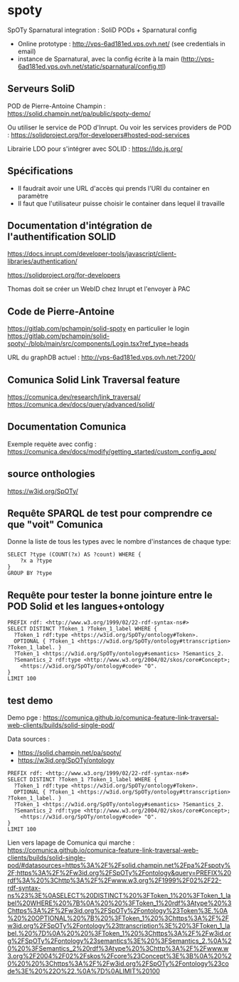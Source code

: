 # spoty
SpOTy Sparnatural integration : SoliD PODs + Sparnatural config


- Online prototype : http://vps-6ad181ed.vps.ovh.net/ (see credentials in email)
- instance de Sparnatural, avec la config écrite à la main (http://vps-6ad181ed.vps.ovh.net/static/sparnatural/config.ttl)



## Serveurs SoliD

POD de Pierre-Antoine Champin : https://solid.champin.net/pa/public/spoty-demo/

Ou utiliser le service de POD d'Inrupt. Ou voir les services providers de POD : https://solidproject.org/for-developers#hosted-pod-services

Librairie LDO pour s'intégrer avec SOLID : https://ldo.js.org/

## Spécifications

- Il faudrait avoir une URL d'accès qui prends l'URI du container en paramètre
- Il faut que l'utilisateur puisse choisir le container dans lequel il travaille

## Documentation d'intégration de l'authentification SOLID

https://docs.inrupt.com/developer-tools/javascript/client-libraries/authentication/

https://solidproject.org/for-developers

Thomas doit se créer un WebID chez Inrupt et l'envoyer à PAC

## Code de Pierre-Antoine

https://gitlab.com/pchampin/solid-spoty en particulier le login https://gitlab.com/pchampin/solid-spoty/-/blob/main/src/components/Login.tsx?ref_type=heads

URL du graphDB actuel : http://vps-6ad181ed.vps.ovh.net:7200/

## Comunica Solid Link Traversal feature

https://comunica.dev/research/link_traversal/
https://comunica.dev/docs/query/advanced/solid/

## Documentation Comunica

Exemple requète avec config : https://comunica.dev/docs/modify/getting_started/custom_config_app/

## source onthologies 

https://w3id.org/SpOTy/

## Requête SPARQL de test pour comprendre ce que "voit" Comunica

Donne la liste de tous les types avec le nombre d'instances de chaque type:

```sparql
SELECT ?type (COUNT(?x) AS ?count) WHERE {
    ?x a ?type 
}
GROUP BY ?type
```

## Requête pour tester la bonne jointure entre le POD Solid et les langues+ontology

```sparql
PREFIX rdf: <http://www.w3.org/1999/02/22-rdf-syntax-ns#>
SELECT DISTINCT ?Token_1 ?Token_1_label WHERE {
  ?Token_1 rdf:type <https://w3id.org/SpOTy/ontology#Token>.
  OPTIONAL { ?Token_1 <https://w3id.org/SpOTy/ontology#ttranscription> ?Token_1_label. }
  ?Token_1 <https://w3id.org/SpOTy/ontology#semantics> ?Semantics_2.
  ?Semantics_2 rdf:type <http://www.w3.org/2004/02/skos/core#Concept>;
    <https://w3id.org/SpOTy/ontology#code> "O".
}
LIMIT 100
```

## test demo
Demo pge : https://comunica.github.io/comunica-feature-link-traversal-web-clients/builds/solid-single-pod/

Data sources : 
- https://solid.champin.net/pa/spoty/
- https://w3id.org/SpOTy/ontology


```sparql
PREFIX rdf: <http://www.w3.org/1999/02/22-rdf-syntax-ns#>
SELECT DISTINCT ?Token_1 ?Token_1_label WHERE {
  ?Token_1 rdf:type <https://w3id.org/SpOTy/ontology#Token>.
  OPTIONAL { ?Token_1 <https://w3id.org/SpOTy/ontology#ttranscription> ?Token_1_label. }
  ?Token_1 <https://w3id.org/SpOTy/ontology#semantics> ?Semantics_2.
  ?Semantics_2 rdf:type <http://www.w3.org/2004/02/skos/core#Concept>;
    <https://w3id.org/SpOTy/ontology#code> "O".
}
LIMIT 100
```
Lien vers lapage de Comunica qui marche : https://comunica.github.io/comunica-feature-link-traversal-web-clients/builds/solid-single-pod/#datasources=https%3A%2F%2Fsolid.champin.net%2Fpa%2Fspoty%2F;https%3A%2F%2Fw3id.org%2FSpOTy%2Fontology&query=PREFIX%20rdf%3A%20%3Chttp%3A%2F%2Fwww.w3.org%2F1999%2F02%2F22-rdf-syntax-ns%23%3E%0ASELECT%20DISTINCT%20%3FToken_1%20%3FToken_1_label%20WHERE%20%7B%0A%20%20%3FToken_1%20rdf%3Atype%20%3Chttps%3A%2F%2Fw3id.org%2FSpOTy%2Fontology%23Token%3E.%0A%20%20OPTIONAL%20%7B%20%3FToken_1%20%3Chttps%3A%2F%2Fw3id.org%2FSpOTy%2Fontology%23ttranscription%3E%20%3FToken_1_label.%20%7D%0A%20%20%3FToken_1%20%3Chttps%3A%2F%2Fw3id.org%2FSpOTy%2Fontology%23semantics%3E%20%3FSemantics_2.%0A%20%20%3FSemantics_2%20rdf%3Atype%20%3Chttp%3A%2F%2Fwww.w3.org%2F2004%2F02%2Fskos%2Fcore%23Concept%3E%3B%0A%20%20%20%20%3Chttps%3A%2F%2Fw3id.org%2FSpOTy%2Fontology%23code%3E%20%22O%22.%0A%7D%0ALIMIT%20100
